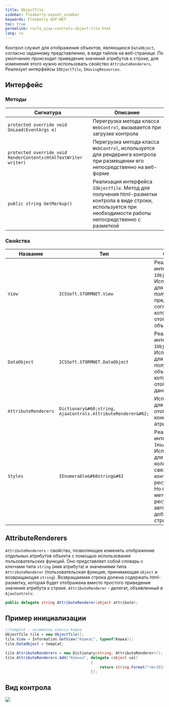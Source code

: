 ```yaml
---
title: ObjectTile
sidebar: flexberry-aspnet_sidebar
keywords: Flexberry ASP-NET
toc: true
permalink: ru/fa_ajax-controls-object-tile.html
lang: ru
---
```


Контрол служит для отображения объектов, являющихся `DataObject`, согласно заданному представлению, в виде тайлов на веб-странице. По умолчанию происходит приведение значений атрибутов к строке, для изменения этого нужно использовать свойство `AttributeRenderers`. Реализует интерфейсы `IObjectTile`, `IHavingResources`.

## Интерфейс

### Методы

| Сигнатура | Описание|
|----------------|--------------------|
| `protected override void OnLoad(EventArgs e)` | Перегрузка метода класса `WebControl`, вызывается при загрузке контрола|
| `protected override void RenderContents(HtmlTextWriter writer)` | Перегрузка метода класса `WebControl`, используется для рендеринга контрола при размещении его непосредственно на веб-форме|
| `public string GetMarkup()` | Реализация интерфейса `IObjectTile`. Метод для получения html-разметки контрола в виде строки, используется при необходимости работы непосредственно с разметкой|

### Свойства

| Название | Тип | Описание|
|---------------|-------------------|----------------------------|
| `View` | `ICSSoft.STORMNET.View` | Реализация интерфейса `IObjectTile`. Используется для задания или получения представления, согласно которому отображаются объекты|
| `DataObject` | `ICSSoft.STORMNET.DataObject` | Реализация интерфейса `IObjectTile`. Используется для задания или получения объекта данных, который отображается данным тайлом|
| `AttributeRenderers` | `Dictionary&#60;string, AjaxControls.AttributeRenderer&#62;` | Используется для настройки отображения конкретных атрибутов|
| `Styles` | `IEnumerable&#60string&#62` | Реализация интерфейса `IHavingResources`. Используется для получения коллекции связанных с контролом ресурсов (CSS). Но при вызове метода `OnLoad` ресурсы автоматически добавляются на страницу|

## AttributeRenderers

`AttributeRenderers` - свойство, позволяющее изменять отображение отдельных атрибутов объекта с помощью использования пользовательских функций. Оно представляет собой словарь с ключами типа `string` (имя атрибута) и значениями типа `AttributeRenderer` (пользовательская функция, принимающая `object` и возвращающая `string`). Возвращаемая строка должна содержать html-разметку, которая будет отображена вместо простого приведения значения атрибута к строке. `AttributeRenderer` - делегат, объявленный в `AjaxControls`:

```csharp
public delegate string AttributeRenderer(object attribute);
```

## Пример инициализации

```csharp
//tempCat - экземпляр класса Кошка
ObjectTile tile = new ObjectTile();
tile.View = Information.GetView("КошкаL", typeof(Кошка));
tile.DataObject = tempCat;

tile.AttributeRenderers = new Dictionary<string, AttributeRenderer>();
tile.AttributeRenderers.Add("Кличка", delegate (object val)
                                      {
                                          return string.Format("<b>{0}</b>", val);
                                      });
```

## Вид контрола

![](/images/pages/products/flexberry-aspnet/controls/object-tile.png)
